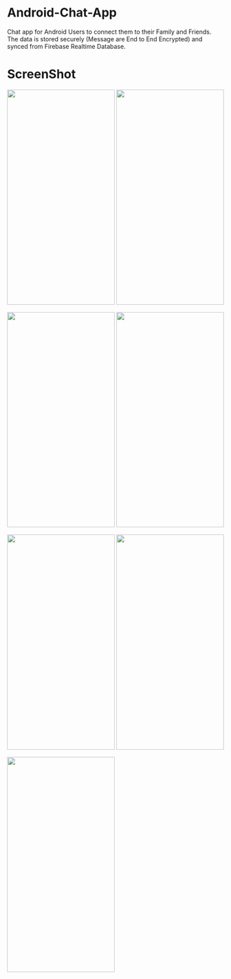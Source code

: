 # Android-Chat-App
Chat app for Android Users to connect them to their Family and Friends. The data is stored securely (Message are End to End Encrypted) and synced from Firebase Realtime Database.

# ScreenShot

<p float="left">
  <img src="https://user-images.githubusercontent.com/54978105/124305852-43d28180-db83-11eb-9714-d89540f6c50f.jpg" width="250" height="500" />
  <img src="https://user-images.githubusercontent.com/54978105/124305930-5f3d8c80-db83-11eb-8f5d-f2a08d97d43c.jpg" width="250" height="500" /> 
</p>

<p float="middle">
<img src="https://user-images.githubusercontent.com/54978105/124305910-5947ab80-db83-11eb-81e3-28d02fbd41c7.jpg" width="250" height="500" />
<img src="https://user-images.githubusercontent.com/54978105/124305925-5d73c900-db83-11eb-8129-19b0e6f548f9.jpg" width="250" height="500" />
</p>

<p float="middle">
<img src="https://user-images.githubusercontent.com/54978105/124306042-81cfa580-db83-11eb-849a-4d9a766291ab.jpg" width="250" height="500" />
<img src="https://user-images.githubusercontent.com/54978105/124306049-8300d280-db83-11eb-812d-0f449516a059.jpg" width="250" height="500" />
</p>

<img src="https://user-images.githubusercontent.com/54978105/124306053-84ca9600-db83-11eb-83c5-cbd56dd5cf34.jpg" width="250" height="500" />

